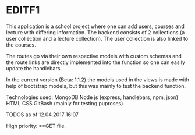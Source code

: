 # EDITF1

This application is a school project where one can add users, courses and lecture with differing information.
The backend consists of 2 collections (a user collection and a lecture collection). The user collection is also linked to the courses.

The routes go via their own respective models with custom schemas and the route links are directly implemented into the function so one can easily update the handlebars. 

In the current version (Beta: 1.1.2) the models used in the views is made with help of bootstrap models, but this was mainly to test the backend function.

Technologies used:
MongoDB
Node js (express, handlebars, npm, json)
HTML
CSS
GitBash (mainly for testing puproses)


TODOS as of 12.04.2017 16:07

High priority:
**GET file.

